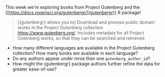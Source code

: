 This week we're exploring books from Project Gutenberg and the {[https://docs.ropensci.org/gutenbergr/](gutenbergr)} R package!

> [{gutenbergr} allows you to] Download and process public domain works in the 
> Project Gutenberg collection <https://www.gutenberg.org/>. Includes metadata 
> for all Project Gutenberg works, so that they can be searched and retrieved.

- How many different languages are available in the Project Gutenberg collection? How many books are available in each language?
- Do any authors appear under mroe than one `gutenberg_author_id`?
- How might the {gutenbergr} package authors further refine the data for greater ease-of-use?
